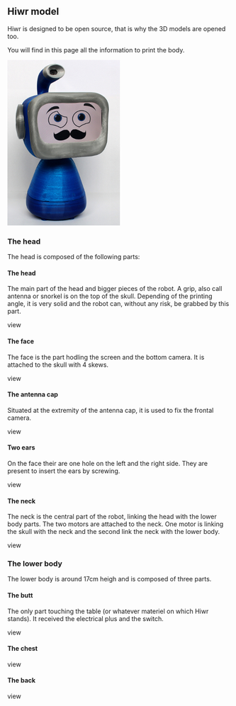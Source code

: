 ## Hiwr model

Hiwr is designed to be open source, that is why the 3D models are opened too.

You will find in this page all the information to print the body.

<div class="center">
  <img src="/assets/img/hiwr-full.jpg" class="img-thumbnail" alt="" />
</div>

### The head

The head is composed of the following parts:

<div class="row rowbrick">
<div class="col-md-4 brick">
<h4>The head</h4>
<p>The main part of the head and bigger pieces of the robot. A grip, also call antenna or snorkel is on the top of the skull. Depending of the printing angle, it is very solid and the robot can, without any risk, be grabbed by this part.</p>
<span class="stl-link" data-url="https://render.githubusercontent.com/view/3d?url=https%3A%2F%2Fraw.githubusercontent.com%2FHiwr%2FHiwr-bodyparts%2Fmaster%2Fhead-printable.stl"><i class="fa fa-eye"></i> view</span>
</div>

<div class="col-md-4 brick">
<h4>The face</h4>
<p>The face is the part hodling the screen and the bottom camera. It is attached to the skull with 4 skews. </p>
<span class="stl-link" data-url="https://render.githubusercontent.com/view/3d?url=https%3A%2F%2Fraw.githubusercontent.com%2FHiwr%2FHiwr-bodyparts%2Fmaster%2Fface-printable.stl"><i class="fa fa-eye"></i> view</span>
</div>

<div class="col-md-4 brick">
<h4>The antenna cap</h4>
<p>Situated at the extremity of the antenna cap, it is used to fix the frontal camera. </p>

<span class="stl-link" data-url="https://render.githubusercontent.com/view/3d?url=https%3A%2F%2Fraw.githubusercontent.com%2FHiwr%2FHiwr-bodyparts%2Fmaster%2Fantenna-cap-printable.stl"><i class="fa fa-eye"></i> view</span>

</div>
</div>
<div class="row rowbrick">

<div class="col-md-4 brick">
<h4>Two ears</h4>
<p>On the face their are one hole on the left and the right side. They are present to insert the ears by screwing.</p>
<span class="stl-link" data-url="https://render.githubusercontent.com/view/3d?url=https%3A%2F%2Fraw.githubusercontent.com%2FHiwr%2FHiwr-bodyparts%2Fmaster%2F2x%2520ear2-98%2520-%2520printable.stl"><i class="fa fa-eye"></i> view</span>
</div>


<div class="col-md-4 brick">
<h4>The neck</h4>
<p>The neck is the central part of the robot, linking the head with the lower body parts. The two motors are attached to the neck. One motor is linking the skull with the neck and the second link the neck with the lower body.</p>
<span class="stl-link" data-url="https://render.githubusercontent.com/view/3d?url=https%3A%2F%2Fraw.githubusercontent.com%2FHiwr%2FHiwr-bodyparts%2Fmaster%2Flong-neck-printable.stl"><i class="fa fa-eye"></i> view</span>
</div>
</div>

### The lower body

The lower body is around 17cm heigh and is composed of three parts.

<div class="row rowbrick">
<div class="col-md-4 brick">
<h4>The butt</h4>
<p>The only part touching the table (or whatever materiel on which Hiwr stands). It received the electrical plus and the switch.</p>
<span class="stl-link" data-url="https://render.githubusercontent.com/view/3d?url=https%3A%2F%2Fraw.githubusercontent.com%2FHiwr%2FHiwr-bodyparts%2Fmaster%2Fbutt-printable.stl"><i class="fa fa-eye"></i> view</span>
</div>

<div class="col-md-4 brick">
<h4>The chest</h4>
<span class="stl-link" data-url="https://render.githubusercontent.com/view/3d?url=https%3A%2F%2Fraw.githubusercontent.com%2FHiwr%2FHiwr-bodyparts%2Fmaster%2Fchest-printable.stl"><i class="fa fa-eye"></i> view</span>
</div>

<div class="col-md-4 brick">
<h4>The back</h4>
<span class="stl-link" data-url="https://render.githubusercontent.com/view/3d?url=https%3A%2F%2Fraw.githubusercontent.com%2FHiwr%2FHiwr-bodyparts%2Fmaster%2Fback-printable.stl"><i class="fa fa-eye"></i> view</span>
</div>
</div>
